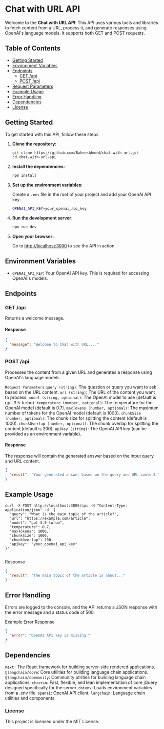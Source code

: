 # Chat with URL API

Welcome to the **Chat with URL API**! This API uses various tools and libraries to fetch content from a URL, process it, and generate responses using OpenAI's language models. It supports both GET and POST requests.

## Table of Contents

- [Getting Started](#getting-started)
- [Environment Variables](#environment-variables)
- [Endpoints](#endpoints)
  - [GET /api](#get-api)
  - [POST /api](#post-api)
- [Request Parameters](#request-parameters)
- [Example Usage](#example-usage)
- [Error Handling](#error-handling)
- [Dependencies](#dependencies)
- [License](#license)

## Getting Started

To get started with this API, follow these steps:

1. **Clone the repository:**

   ```bash
   git clone https://github.com/RaheesAhmed/chat-with-url.git
   cd chat-with-url-api
   ```

2. **Install the dependencies:**

   ```bash
   npm install
   ```

3. **Set up the environment variables:**

   Create a `.env` file in the root of your project and add your OpenAI API key:

   ```bash
   OPENAI_API_KEY=your_openai_api_key
   ```

4. **Run the development server:**

   ```bash
   npm run dev
   ```

5. **Open your browser:**

   Go to [http://localhost:3000](http://localhost:3000) to see the API in action.

## Environment Variables

- `OPENAI_API_KEY`: Your OpenAI API key. This is required for accessing OpenAI's models.

## Endpoints

### GET /api

Returns a welcome message.

#### Response

```json
{
  "message": "Welcome to Chat with URL...."
}
```

### POST /api

Processes the content from a given URL and generates a response using OpenAI's language models.

`Request Parameters`
`query (string)`: The question or query you want to ask based on the URL content.
`url (string)`: The URL of the content you want to process.
`model (string, optional)`: The OpenAI model to use (default is gpt-3.5-turbo).
`temperature (number, optional)`: The temperature for the OpenAI model (default is 0.7).
`maxTokens (number, optional)`: The maximum number of tokens for the OpenAI model (default is 1000).
`chunkSize (number, optional)`: The chunk size for splitting the content (default is 1000).
`chunkOverlap (number, optional)`: The chunk overlap for splitting the content (default is 200).
`apikey (string)`: The OpenAI API key (can be provided as an environment variable).

#### Response

The response will contain the generated answer based on the input query and URL content.

```json
{
  "result": "Your generated answer based on the query and URL content."
}
```

## Example Usage

```
curl -X POST http://localhost:3000/api -H "Content-Type: application/json" -d '{
  "query": "What is the main topic of the article?",
  "url": "https://example.com/article",
  "model": "gpt-3.5-turbo",
  "temperature": 0.7,
  "maxTokens": 1000,
  "chunkSize": 1000,
  "chunkOverlap": 200,
  "apikey": "your_openai_api_key"
}'


```

Response

```json
{
  "result": "The main topic of the article is about..."
}
```

## Error Handling

Errors are logged to the console, and the API returns a JSON response with the error message and a status code of 500.

Example Error Response

```json
{
  "error": "OpenAI API key is missing."
}
```

## Dependencies

`next:` The React framework for building server-side rendered applications.
`@langchain/core`: Core utilities for building language chain applications.
`@langchain/community`: Community utilities for building language chain applications.
`cheerio`: Fast, flexible, and lean implementation of core jQuery designed specifically for the server.
`dotenv`: Loads environment variables from a .env file.
`openai`: OpenAI API client.
`langchain`: Language chain utilities and components.

### License

This project is licensed under the MIT License.
